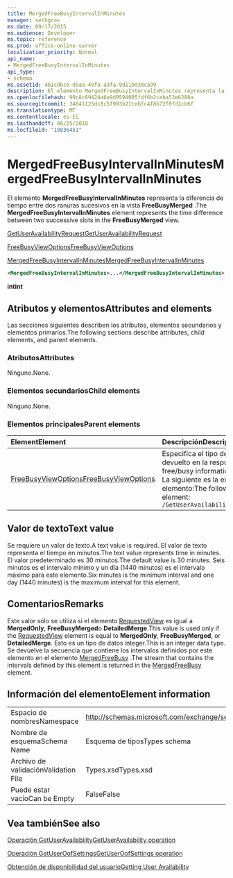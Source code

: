 ```yaml
---
title: MergedFreeBusyIntervalInMinutes
manager: sethgros
ms.date: 09/17/2015
ms.audience: Developer
ms.topic: reference
ms.prod: office-online-server
localization_priority: Normal
api_name:
- MergedFreeBusyIntervalInMinutes
api_type:
- schema
ms.assetid: 481cdbc6-d5aa-49fa-a3fa-9d119d3dca99
description: El elemento MergedFreeBusyIntervalInMinutes representa la diferencia de tiempo entre dos ranuras sucesivos en la vista FreeBusyMerged.
ms.openlocfilehash: 99c8c69424a0a9d9594005fdf6b2ceba53e6288a
ms.sourcegitcommit: 34041125dc8c5f993b21cebfc4f8b72f0fd2cb6f
ms.translationtype: MT
ms.contentlocale: es-ES
ms.lasthandoff: 06/25/2018
ms.locfileid: "19836451"
---
```

# <a name="mergedfreebusyintervalinminutes"></a><span data-ttu-id="24d03-103">MergedFreeBusyIntervalInMinutes</span><span class="sxs-lookup"><span data-stu-id="24d03-103">MergedFreeBusyIntervalInMinutes</span></span>

<span data-ttu-id="24d03-104">El elemento **MergedFreeBusyIntervalInMinutes** representa la diferencia de tiempo entre dos ranuras sucesivos en la vista **FreeBusyMerged** .</span><span class="sxs-lookup"><span data-stu-id="24d03-104">The **MergedFreeBusyIntervalInMinutes** element represents the time difference between two successive slots in the **FreeBusyMerged** view.</span></span> 
  
[<span data-ttu-id="24d03-105">GetUserAvailabilityRequest</span><span class="sxs-lookup"><span data-stu-id="24d03-105">GetUserAvailabilityRequest</span></span>](getuseravailabilityrequest.md)
  
[<span data-ttu-id="24d03-106">FreeBusyViewOptions</span><span class="sxs-lookup"><span data-stu-id="24d03-106">FreeBusyViewOptions</span></span>](freebusyviewoptions.md)
  
[<span data-ttu-id="24d03-107">MergedFreeBusyIntervalInMinutes</span><span class="sxs-lookup"><span data-stu-id="24d03-107">MergedFreeBusyIntervalInMinutes</span></span>](mergedfreebusyintervalinminutes.md)
  
```xml
<MergedFreeBusyIntervalInMinutes>...</MergedFreeBusyIntervalInMinutes>
```

 <span data-ttu-id="24d03-108">**int**</span><span class="sxs-lookup"><span data-stu-id="24d03-108">**int**</span></span>
## <a name="attributes-and-elements"></a><span data-ttu-id="24d03-109">Atributos y elementos</span><span class="sxs-lookup"><span data-stu-id="24d03-109">Attributes and elements</span></span>

<span data-ttu-id="24d03-110">Las secciones siguientes describen los atributos, elementos secundarios y elementos primarios.</span><span class="sxs-lookup"><span data-stu-id="24d03-110">The following sections describe attributes, child elements, and parent elements.</span></span>
  
### <a name="attributes"></a><span data-ttu-id="24d03-111">Atributos</span><span class="sxs-lookup"><span data-stu-id="24d03-111">Attributes</span></span>

<span data-ttu-id="24d03-112">Ninguno.</span><span class="sxs-lookup"><span data-stu-id="24d03-112">None.</span></span>
  
### <a name="child-elements"></a><span data-ttu-id="24d03-113">Elementos secundarios</span><span class="sxs-lookup"><span data-stu-id="24d03-113">Child elements</span></span>

<span data-ttu-id="24d03-114">Ninguno.</span><span class="sxs-lookup"><span data-stu-id="24d03-114">None.</span></span>
  
### <a name="parent-elements"></a><span data-ttu-id="24d03-115">Elementos principales</span><span class="sxs-lookup"><span data-stu-id="24d03-115">Parent elements</span></span>

|<span data-ttu-id="24d03-116">**Element**</span><span class="sxs-lookup"><span data-stu-id="24d03-116">**Element**</span></span>|<span data-ttu-id="24d03-117">**Descripción**</span><span class="sxs-lookup"><span data-stu-id="24d03-117">**Description**</span></span>|
|:-----|:-----|
|[<span data-ttu-id="24d03-118">FreeBusyViewOptions</span><span class="sxs-lookup"><span data-stu-id="24d03-118">FreeBusyViewOptions</span></span>](freebusyviewoptions.md) <br/> |<span data-ttu-id="24d03-119">Especifica el tipo de información de libre/ocupado devuelto en la respuesta.</span><span class="sxs-lookup"><span data-stu-id="24d03-119">Specifies the type of free/busy information returned in the response.</span></span>  <br/> <span data-ttu-id="24d03-120">La siguiente es la expresión de XPath para este elemento:</span><span class="sxs-lookup"><span data-stu-id="24d03-120">The following is the XPath to this element:</span></span>  <br/>  `/GetUserAvailabilityRequest/FreeBusyViewOptions` <br/> |
   
## <a name="text-value"></a><span data-ttu-id="24d03-121">Valor de texto</span><span class="sxs-lookup"><span data-stu-id="24d03-121">Text value</span></span>

<span data-ttu-id="24d03-122">Se requiere un valor de texto.</span><span class="sxs-lookup"><span data-stu-id="24d03-122">A text value is required.</span></span> <span data-ttu-id="24d03-123">El valor de texto representa el tiempo en minutos.</span><span class="sxs-lookup"><span data-stu-id="24d03-123">The text value represents time in minutes.</span></span> <span data-ttu-id="24d03-124">El valor predeterminado es 30 minutos.</span><span class="sxs-lookup"><span data-stu-id="24d03-124">The default value is 30 minutes.</span></span> <span data-ttu-id="24d03-125">Seis minutos es el intervalo mínimo y un día (1440 minutos) es el intervalo máximo para este elemento.</span><span class="sxs-lookup"><span data-stu-id="24d03-125">Six minutes is the minimum interval and one day (1440 minutes) is the maximum interval for this element.</span></span>
  
## <a name="remarks"></a><span data-ttu-id="24d03-126">Comentarios</span><span class="sxs-lookup"><span data-stu-id="24d03-126">Remarks</span></span>

<span data-ttu-id="24d03-127">Este valor sólo se utiliza si el elemento [RequestedView](requestedview.md) es igual a **MergedOnly**, **FreeBusyMerged**o **DetailedMerge**.</span><span class="sxs-lookup"><span data-stu-id="24d03-127">This value is used only if the [RequestedView](requestedview.md) element is equal to **MergedOnly**, **FreeBusyMerged**, or **DetailedMerge**.</span></span> <span data-ttu-id="24d03-128">Esto es un tipo de datos integer.</span><span class="sxs-lookup"><span data-stu-id="24d03-128">This is an integer data type.</span></span> <span data-ttu-id="24d03-129">Se devuelve la secuencia que contiene los intervalos definidos por este elemento en el elemento [MergedFreeBusy](mergedfreebusy.md) .</span><span class="sxs-lookup"><span data-stu-id="24d03-129">The stream that contains the intervals defined by this element is returned in the [MergedFreeBusy](mergedfreebusy.md) element.</span></span> 
  
## <a name="element-information"></a><span data-ttu-id="24d03-130">Información del elemento</span><span class="sxs-lookup"><span data-stu-id="24d03-130">Element information</span></span>

|||
|:-----|:-----|
|<span data-ttu-id="24d03-131">Espacio de nombres</span><span class="sxs-lookup"><span data-stu-id="24d03-131">Namespace</span></span>  <br/> |http://schemas.microsoft.com/exchange/services/2006/types  <br/> |
|<span data-ttu-id="24d03-132">Nombre de esquema</span><span class="sxs-lookup"><span data-stu-id="24d03-132">Schema Name</span></span>  <br/> |<span data-ttu-id="24d03-133">Esquema de tipos</span><span class="sxs-lookup"><span data-stu-id="24d03-133">Types schema</span></span>  <br/> |
|<span data-ttu-id="24d03-134">Archivo de validación</span><span class="sxs-lookup"><span data-stu-id="24d03-134">Validation File</span></span>  <br/> |<span data-ttu-id="24d03-135">Types.xsd</span><span class="sxs-lookup"><span data-stu-id="24d03-135">Types.xsd</span></span>  <br/> |
|<span data-ttu-id="24d03-136">Puede estar vacío</span><span class="sxs-lookup"><span data-stu-id="24d03-136">Can be Empty</span></span>  <br/> |<span data-ttu-id="24d03-137">False</span><span class="sxs-lookup"><span data-stu-id="24d03-137">False</span></span>  <br/> |
   
## <a name="see-also"></a><span data-ttu-id="24d03-138">Vea también</span><span class="sxs-lookup"><span data-stu-id="24d03-138">See also</span></span>



[<span data-ttu-id="24d03-139">Operación GetUserAvailability</span><span class="sxs-lookup"><span data-stu-id="24d03-139">GetUserAvailability operation</span></span>](getuseravailability-operation.md)
  
[<span data-ttu-id="24d03-140">Operación GetUserOofSettings</span><span class="sxs-lookup"><span data-stu-id="24d03-140">GetUserOofSettings operation</span></span>](getuseroofsettings-operation.md)


[<span data-ttu-id="24d03-141">Obtención de disponibilidad del usuario</span><span class="sxs-lookup"><span data-stu-id="24d03-141">Getting User Availability</span></span>](http://msdn.microsoft.com/library/d4133fcb-9b0f-4e6b-aadf-a389da83516a%28Office.15%29.aspx)

